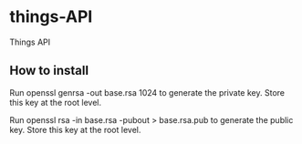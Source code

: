 # things-API

Things API

## How to install

Run openssl genrsa -out base.rsa 1024 to generate the private key. Store this key at the root level.

Run openssl rsa -in base.rsa -pubout > base.rsa.pub to generate the public key. Store this key at the root level.
